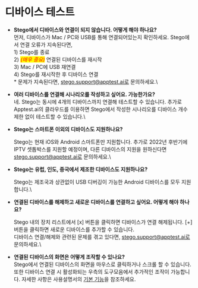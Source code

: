 # 디바이스 테스트

* **Stego에서 디바이스와 연결이 되지 않습니다. 어떻게 해야 하나요?**\
  먼저, 디바이스가 Mac / PC와 USB를 통해 연결되어있는지 확인하세요. Stego에서 연결 오류가 지속된다면,\
  1\) Stego를 종료\
  2\) _<mark style="color:red;">(매우 중요)</mark>_ 연결된 디바이스를 재시작\
  3\) Mac / PC에 USB 재연결\
  4\) Stego를 재시작한 후 디바이스 연결\
  &#x20;\* 문제가 지속된다면, stego.support@apptest.ai로 문의하세요.\

* **여러 디바이스를 연결해 시나리오를 작성하고 싶어요. 가능한가요?**\
  네. Stego는 동시에 4개의 디바이스까지 연결해 테스트할 수 있습니다. 추가로 Apptest.ai의 클라우드를 이용하면 Stego에서 작성한 시나리오를 디바이스 개수 제한 없이 테스트할 수 있습니다.\

*   **Stego는 스마트폰 이외의 디바이스도 지원하나요?**

    Stego는 현재 iOS와 Android 스마트폰만 지원합니다. 추가로 2022년 후반기에 IPTV 셋톱박스를 지원할 예정이며, 다른 디바이스의 지원을 원하신다면 stego.support@apptest.ai로 문의하세요.\

*   **Stego는 유럽, 인도, 중국에서 제조한 디바이스도 지원하나요?**

    Stego는 제조국과 상관없이 USB 디버깅이 가능한 Android 디바이스를 모두 지원합니다.\

*   **연결된 디바이스를 해제하고 새로운 디바이스를 연결하고 싶어요. 어떻게 해야 하나요?**

    Stego 내의 장치 리스트에서 \[x] 버튼을 클릭하면 디바이스가 연결 해제됩니다. \[+] 버튼을 클릭하면 새로운 디바이스를 추가할 수 있습니다.\
    디바이스 연결/해제와 관련된 문제를 겪고 있다면, stego.support@apptest.ai로 문의하세요.\

* **연결된 디바이스의 화면은 어떻게 조작할 수 있나요?**\
  Stego에서 연결된 디바이스의 화면을 마우스로 클릭하거나 스크롤 할 수 있습니다. 또한 디바이스 연결 시 활성화되는 우측의 도구모음에서 추가적인 조작이 가능합니다. 자세한 사항은 사용설명서의 [기본 기능](broken-reference)을 참조하세요.
